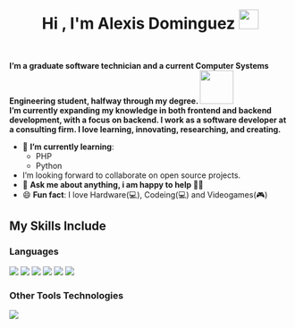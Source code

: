 <h1 align="center"><b>Hi , I'm Alexis Dominguez </b><img src="https://media.tenor.com/mXuZtbI-Qm0AAAAj/pato.gif" width="35"></h1>
<div align=left>
        <br>
        <p>
            <strong>
                I’m a graduate software technician and a current Computer Systems Engineering student, halfway through my degree. <img src="https://media1.tenor.com/m/PLIr_VkF6ywAAAAC/ghostedvpn-hacker-cat.gif" width="60"><br/>
              I’m currently expanding my knowledge in both frontend and backend development, with a focus on backend. I work as a software developer at a consulting firm. I love learning, innovating, researching, and creating.
            </strong>
        </p>
        <ul>
            <li>🌱 <b>I’m currently learning</b>:
              <ul>
                <li>PHP</li>
                <li>Python</li>
              </ul>
            </li>
          <li>I’m looking forward to collaborate on open source projects.</li>
            <li>💬 <b>Ask me about anything, i am happy to help 🤜🤛</b></li>
            <li>😄 <b>Fun fact</b>: I love Hardware(💻), Codeing(💻) and Videogames(🎮)</li>
        </ul>
    </div>

## My Skills Include
<h3>Languages</h3>
<div>
  <img src="https://img.shields.io/badge/html5-%23E34F26.svg?style=for-the-badge&logo=html5&logoColor=white"/>
  <img src="https://img.shields.io/badge/css3-%231572B6.svg?style=for-the-badge&logo=css3&logoColor=white"/>
  <img src="https://img.shields.io/badge/javascript-%23323330.svg?style=for-the-badge&logo=javascript&logoColor=%23F7DF1E"/>
  <img src="https://img.shields.io/badge/typescript-%23007ACC.svg?style=for-the-badge&logo=typescript&logoColor=white"/>
  <img src="https://img.shields.io/badge/php-%23777BB4.svg?style=for-the-badge&logo=php&logoColor=white"/>
  <img src="https://img.shields.io/badge/python-3670A0?style=for-the-badge&logo=python&logoColor=ffdd54"/>
</div>

<h3>Other Tools Technologies</h3>
<div>
  <img src="https://img.shields.io/badge/mysql-4479A1.svg?style=for-the-badge&logo=mysql&logoColor=white">
</div>
<!--
**AleGDom/AleGDom** is a ✨ _special_ ✨ repository because its `README.md` (this file) appears on your GitHub profile.

Here are some ideas to get you started:

- 🔭 I’m currently working on ...
- 🌱 I’m currently learning ...
- 👯 I’m looking to collaborate on ...
- 🤔 I’m looking for help with ...
- 💬 Ask me about ...
- 📫 How to reach me: ...
- 😄 Pronouns: ...
- ⚡ Fun fact: ...
-->
